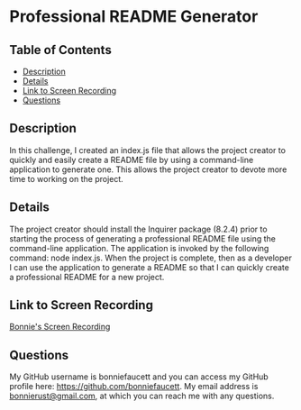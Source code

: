 # Professional README Generator

## Table of Contents
* [Description](#description)
* [Details](#details)
* [Link to Screen Recording](#link-to-screen-recording)
* [Questions](#questions)

## Description

In this challenge, I created an index.js file that allows the project creator to quickly and easily create a README file by using a command-line application to generate one. This allows the project creator to devote more time to working on the project.

## Details

The project creator should install the Inquirer package (8.2.4) prior to starting the process of generating a professional README file using the command-line application. The application is invoked by the following command: node index.js. When the project is complete, then as a developer I can use the application to generate a README so that I can quickly create a professional README for a new project.

## Link to Screen Recording

[Bonnie's Screen Recording](https://www.loom.com/share/5d32d0fb192245439df89d84ef241fee)

## Questions

My GitHub username is bonniefaucett and you can access my GitHub profile here: https://github.com/bonniefaucett. My email address is bonnierust@gmail.com, at which you can reach me with any questions.